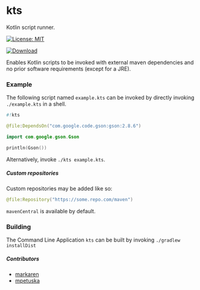 # kts
Kotlin script runner.

[![License: MIT](https://img.shields.io/badge/License-MIT-yellow.svg)](https://opensource.org/licenses/MIT)

[ ![Download](https://api.bintray.com/packages/laht/mvn/kts/images/download.svg) ](https://bintray.com/laht/mvn/kts/_latestVersion)

Enables Kotlin scripts to be invoked with external maven dependencies and no prior software requirements (except for a JRE).

### Example

The following script named `example.kts` can be invoked by directly invoking `./example.kts` in a shell.

```kotlin
#!kts

@file:DependsOn("com.google.code.gson:gson:2.8.6")

import com.google.gson.Gson

println(Gson())

```

Alternatively, invoke `./kts example.kts`.

##### Custom repositories

Custom repositories may be added like so:

```kotlin
@file:Repository("https://some.repo.com/maven")
```

`mavenCentral` is available by default.

### Building

The Command Line Application `kts` can be built by invoking `./gradlew installDist`

##### Contributors

* [markaren](https://github.com/markaren)
* [mpetuska](https://github.com/mpetuska)
